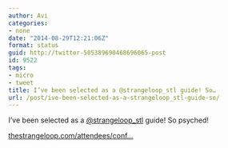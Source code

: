 ```yaml
---
author: Avi
categories:
- none
date: "2014-08-29T12:21:06Z"
format: status
guid: http://twitter-505389690468696065-post
id: 9522
tags:
- micro
- tweet
title: I’ve been selected as a @strangeloop_stl guide! So…
url: /post/ive-been-selected-as-a-strangeloop_stl-guide-so/
---
```

I’ve been selected as a [@strangeloop_stl](http://twitter.com/strangeloop_stl) guide! So psyched!

[thestrangeloop.com/attendees/conf…](https://thestrangeloop.com/attendees/conference-guides)